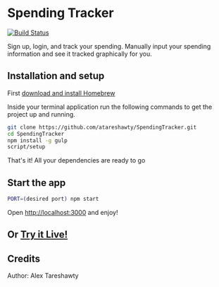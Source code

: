 # Spending Tracker
[![Build Status](https://travis-ci.org/atareshawty/SpendingTracker.svg?branch=master)](https://travis-ci.org/atareshawty/SpendingTracker)

Sign up, login, and track your spending. Manually input your spending information and see it tracked graphically for you.

## Installation and setup
First [download and install Homebrew](http://brew.sh/)

Inside your terminal application run the following commands to get the project up and running.

```bash
git clone https://github.com/atareshawty/SpendingTracker.git
cd SpendingTracker
npm install -g gulp
script/setup
```

That's it! All your dependencies are ready to go

## Start the app
```bash
PORT=(desired port) npm start
```

Open [http://localhost:3000](http://localhost:3000) and enjoy!

## Or [Try it Live!](http://ec2-54-172-168-185.compute-1.amazonaws.com/)

## Credits
Author: Alex Tareshawty
